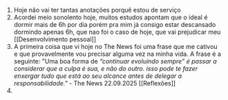 1. Hoje não vai ter tantas anotações porquê estou de serviço 
2. Acordei meio sonolento hoje, muitos estudos apontam que o ideal é dormir mais de 6h por dia porém pra mim já consigo estar descansado dormindo apenas 6h, que nao foi o caso de hoje, que vai prejudicar meu [[Desenvolvimento pessoal]]
3. A primeira coisa que vi hoje no The News foi uma frase que me cativou e que provavelmente vou precisar alguma vez na minha vida. A frase é a seguinte: "Uma boa forma de *“continuar evoluindo sempre” é passar a considerar que a culpa é sua, e não do outro. isso pode te fazer enxergar tudo que está ao seu alcance antes de delegar a responsabilidade."* - The News 22.09.2025 [[Reflexões]]
4. 